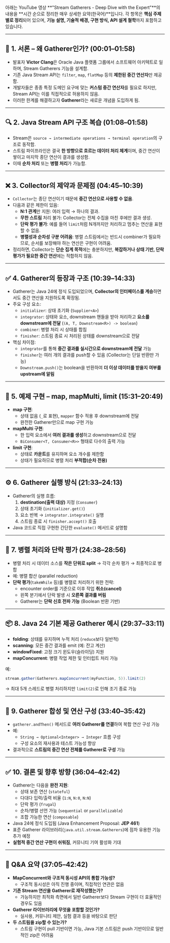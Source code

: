 아래는 YouTube 영상 **"Stream Gatherers - Deep Dive with the Expert"**의 내용을 **시간 순으로 정리한 매우 상세한 요약(한국어)**입니다. 각 항목은 **핵심 주제별로 정리**되어 있으며, **기능 설명, 기술적 배경, 구현 방식, API 설계 철학**까지 포함하고 있습니다.

---

## 📘 1. 서론 – 왜 Gatherer인가? (00:01–01:58)

- 발표자 **Victor Clang**은 Oracle Java 플랫폼 그룹에서 소프트웨어 아키텍트로 일하며, Stream Gatherers 기능을 설계함.
- 기존 Java Stream API는 `filter`, `map`, `flatMap` 등의 **제한된 중간 연산자**만 제공함.
- 개발자들은 종종 특정 도메인 요구에 맞는 **커스텀 중간 연산자**를 필요로 하지만, Stream API는 이를 직접적으로 허용하지 않음.
- 이러한 한계를 해결하고자 **Gatherer**라는 새로운 개념을 도입하게 됨.

---

## 🔍 2. Java Stream API 구조 복습 (01:08–01:58)

- Stream은 `source → intermediate operations → terminal operation`의 구조로 동작함.
- 스트림 파이프라인은 결국 **한 방향으로 흐르는 데이터 처리 체계**이며, 중간 연산이 쌓이고 마지막 종단 연산이 결과를 생성함.
- 이때 **순차 처리** 또는 **병렬 처리**가 가능함.

---

## ❌ 3. Collector의 제약과 문제점 (04:45–10:39)

- `Collector`는 종단 연산이기 때문에 **중간 연산으로 사용할 수 없음**.
- 다음과 같은 제한이 있음:
    - **N:1 관계**만 지원: 여러 입력 → 하나의 결과.
    - **무한 스트림** 처리 불가: Collector는 전체 수집을 마친 후에만 결과 생성.
    - **단락 평가 불가**: 예를 들어 `limit`처럼 N개까지만 처리하고 멈추는 연산을 표현할 수 없음.
    - **병렬성과 순차성 구분 어려움**: 병렬 스트림에서는 반드시 combiner가 필요하므로, 순서를 보장해야 하는 연산은 구현이 어려움.
- 정리하면, Collector는 **단순 집계 목적**에는 충분하지만, **복잡하거나 상태 기반, 단락 평가가 필요한 중간 연산**에는 적합하지 않음.

---

## ✅ 4. Gatherer의 등장과 구조 (10:39–14:33)

- Gatherer는 Java 24에 정식 도입되었으며, **Collector의 인터페이스를 계승**하면서도 중간 연산을 지원하도록 확장됨.
- 주요 구성 요소:
    - `initializer`: 상태 초기화 (`Supplier<A>`)
    - `integrator`: 상태와 요소, downstream 핸들을 받아 처리하고 **요소를 downstream에 전달** (`(A, T, Downstream<R>) -> boolean`)
    - `combiner`: 병렬 처리 시 상태를 합침
    - `finisher`: 스트림 종료 시 처리된 상태를 downstream으로 전달
- 핵심 차이점:
    - `integrator`를 통해 **중간 결과를 실시간으로 downstream에 전달** 가능
    - `finisher`는 여러 개의 결과를 push할 수 있음 (Collector는 단일 반환만 가능)
    - `Downstream.push()`는 boolean을 반환하여 **더 이상 데이터를 받을지 여부를 upstream에 알림**

---

## 🧪 5. 예제 구현 – map, mapMulti, limit (15:31–20:49)

- **map 구현**:
    - 상태 없음 (`_`로 표현), `mapper` 함수 적용 후 downstream에 전달
    - 완전한 Gatherer만으로 map 구현 가능
- **mapMulti 구현**:
    - 한 입력 요소에서 **여러 결과를 생성**하고 downstream으로 전달
    - `BiConsumer<T, Consumer<R>>` 형태로 다수의 출력 가능
- **limit 구현**:
    - 상태로 **카운트**를 유지하며 요소 개수를 제한함
    - 상태가 필요하므로 병렬 처리 **부적합(순차 전용)**

---

## ⚙️ 6. Gatherer 실행 방식 (21:33–24:13)

- Gatherer의 실행 흐름:
    1. **destination(출력 대상)** 지정 (`Consumer`)
    2. 상태 초기화 (`initializer.get()`)
    3. 요소 반복 → `integrator.integrate()` 실행
    4. 스트림 종료 시 `finisher.accept()` 호출
- Java 코드로 직접 구현한 간단한 `evaluate()` 메서드로 설명함

---

## 🧵 7. 병렬 처리와 단락 평가 (24:38–28:56)

- 병렬 처리 시 데이터 소스를 **작은 단위로 split** → 각각 순차 평가 → 최종적으로 병합
- 예: 병렬 합산 (parallel reduction)
- **단락 평가**(`takeWhile` 등)를 병렬로 처리하기 위한 전략:
    - encounter order를 기준으로 이후 작업 **취소(cancel)**
    - 왼쪽 분기에서 단락 발생 시 **오른쪽 결과를 버림**
    - Gatherer는 **단락 신호 전파 가능** (Boolean 반환 기반)

---

## 📦 8. Java 24 기본 제공 Gatherer 예시 (29:37–33:11)

- **folding**: 상태를 유지하며 누적 처리 (`reduce`보다 일반적)
- **scanning**: 모든 중간 결과를 emit (예: 잔고 계산)
- **windowFixed**: 고정 크기 윈도우(슬라이딩) 지원
- **mapConcurrent**: 병렬 작업 제한 및 인터럽트 처리 가능

예:

```java
stream.gather(Gatherers.mapConcurrent(myFunction, 5)).limit(2)
```

→ 최대 5개 스레드로 병렬 처리하지만 `limit(2)`로 인해 조기 종료 가능

---

## 🔗 9. Gatherer 합성 및 연산 구성 (33:40–35:42)

- `gatherer.andThen()` 메서드로 **여러 Gatherer를 연결**하여 복합 연산 구성 가능
- 예:
    - `String → Optional<Integer> → Integer` 흐름 구성
    - 구성 요소의 재사용과 테스트 가능성 향상
- 결과적으로 **스트림의 중간 연산 전체를 Gatherer로 구성** 가능

---

## ✅ 10. 결론 및 향후 방향 (36:04–42:42)

- Gatherer는 다음을 **완전 지원**:
    - 상태 보존 연산 (`stateful`)
    - 다대다 입력/출력 비율 (`1:N`, `N:0`, `N:N`)
    - 단락 평가 (`frugal`)
    - 순차/병렬 선언 가능 (`sequential` or `parallelizable`)
    - 조합 가능한 연산 (`composable`)
- Java 24에 정식 도입됨 (Java Enhancement Proposal: **JEP 461**)
- 표준 Gatherer 라이브러리(`java.util.stream.Gatherers`)에 점차 유용한 기능 추가 예정
- **실험적 중간 연산 구현이 쉬워짐**, 커뮤니티 기여 활성화 기대

---

## 💬 Q&A 요약 (37:05–42:42)

- **MapConcurrent와 구조적 동시성 API의 통합 가능성?**
    - 구조적 동시성은 아직 진행 중이며, 직접적인 연관은 없음
- **기존 Stream 연산을 Gatherer로 재작성했는가?**
    - 가능하지만 최적화 측면에서 일반 Gatherer보다 Stream 구현이 더 효율적인 경우도 있음
- **Gatherer 라이브러리에 무엇을 포함할 것인가?**
    - 실사용, 커뮤니티 제안, 실험 결과 등을 바탕으로 판단
- **두 스트림을 zip할 수 있는가?**
    - 스트림 구현이 pull 기반이면 가능, Java 기본 스트림은 push 기반이므로 일반적인 zip은 어려움